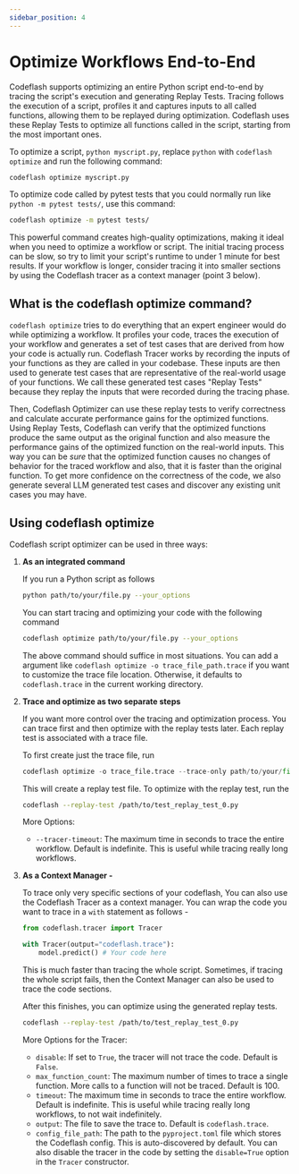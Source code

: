 ```yaml
---
sidebar_position: 4
---
```

# Optimize Workflows End-to-End

Codeflash supports optimizing an entire Python script end-to-end by tracing the script's execution and generating Replay Tests. Tracing follows the execution of a script, profiles it and captures inputs to all called functions, allowing them to be replayed during optimization. Codeflash uses these Replay Tests to optimize all functions called in the script, starting from the most important ones.

To optimize a script, `python myscript.py`, replace `python` with `codeflash optimize` and run the following command:

```bash
codeflash optimize myscript.py
```

To optimize code called by pytest tests that you could normally run like `python -m pytest tests/`, use this command:

```bash
codeflash optimize -m pytest tests/
```

This powerful command creates high-quality optimizations, making it ideal when you need to optimize a workflow or script. The initial tracing process can be slow, so try to limit your script's runtime to under 1 minute for best results. If your workflow is longer, consider tracing it into smaller sections by using the Codeflash tracer as a context manager (point 3 below).

## What is the codeflash optimize command?

`codeflash optimize` tries to do everything that an expert engineer would do while optimizing a workflow. It profiles your code, traces the execution of your workflow and generates a set of test cases that are derived from how your code is actually run.
Codeflash Tracer works by recording the inputs of your functions as they are called in your codebase. These inputs are then used to generate test cases that are representative of the real-world usage of your functions.
We call these generated test cases "Replay Tests" because they replay the inputs that were recorded during the tracing phase.

Then, Codeflash Optimizer can use these replay tests to verify correctness and calculate accurate performance gains for the optimized functions.
Using Replay Tests, Codeflash can verify that the optimized functions produce the same output as the original function and also measure the performance gains of the optimized function on the real-world inputs.
This way you can be *sure* that the optimized function causes no changes of behavior for the traced workflow and also, that it is faster than the original function. To get more confidence on the correctness of the code, we also generate several LLM generated test cases and discover any existing unit cases you may have.

## Using codeflash optimize

Codeflash script optimizer can be used in three ways:

1. **As an integrated command** 

    If you run a Python script as follows
    
    ```bash
    python path/to/your/file.py --your_options
    ```
    
    You can start tracing and optimizing your code with the following command
    
    ```bash
    codeflash optimize path/to/your/file.py --your_options
    ```
    
    The above command should suffice in most situations. You can add a argument like `codeflash optimize -o trace_file_path.trace` if you want to customize the trace file location. Otherwise, it defaults to `codeflash.trace` in the current working directory. 
    
2. **Trace and optimize as two separate steps**
    
    If you want more control over the tracing and optimization process. You can trace first and then optimize with the replay tests later. Each replay test is associated with a trace file. 
    
    To first create just the trace file, run
    
    ```python
    codeflash optimize -o trace_file.trace --trace-only path/to/your/file.py --your_options
    ```
    
    This will create a replay test file. To optimize with the replay test, run the 
    
    ```bash
    codeflash --replay-test /path/to/test_replay_test_0.py
    ```
    
    More Options:
    - `--tracer-timeout`: The maximum time in seconds to trace the entire workflow. Default is indefinite. This is useful while tracing really long workflows.
3. **As a Context Manager -**
    
    To trace only very specific sections of your codeflash, You can also use the Codeflash Tracer as a context manager.
    You can wrap the code you want to trace in a `with` statement as follows -
    
    ```python
    from codeflash.tracer import Tracer
    
    with Tracer(output="codeflash.trace"):
        model.predict() # Your code here
    ```
    
    This is much faster than tracing the whole script. Sometimes, if tracing the whole script fails, then the Context Manager can also be used to trace the code sections. 
    
    After this finishes, you can optimize using the generated replay tests.
    
    ```bash
    codeflash --replay-test /path/to/test_replay_test_0.py
    ```
    
    More Options for the Tracer:
    
    - `disable`: If set to `True`, the tracer will not trace the code. Default is `False`.
    - `max_function_count`: The maximum number of times to trace a single function. More calls to a function will not be traced. Default is 100.
    - `timeout`: The maximum time in seconds to trace the entire workflow. Default is indefinite. This is useful while tracing really long workflows, to not wait indefinitely.
    - `output`: The file to save the trace to. Default is `codeflash.trace`.
    - `config_file_path`: The path to the `pyproject.toml` file which stores the Codeflash config. This is auto-discovered by default.
    You can also disable the tracer in the code by setting the `disable=True` option in the `Tracer` constructor.
